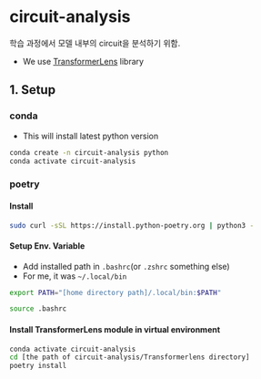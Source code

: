 # circuit-analysis
학습 과정에서 모델 내부의 circuit을 분석하기 위함.

- We use [TransformerLens](https://github.com/TransformerLensOrg/TransformerLens) library

## 1. Setup
### conda
- This will install latest python version
```bash
conda create -n circuit-analysis python
conda activate circuit-analysis
```
### poetry
#### Install
```bash
sudo curl -sSL https://install.python-poetry.org | python3 -
```
#### Setup Env. Variable
- Add installed path in `.bashrc`(or `.zshrc` something else)
- For me, it was `~/.local/bin`
```bash
export PATH="[home directory path]/.local/bin:$PATH"
```
```bash
source .bashrc
```
#### Install TransformerLens module in virtual environment
```bash
conda activate circuit-analysis
cd [the path of circuit-analysis/Transformerlens directory]
poetry install
```


